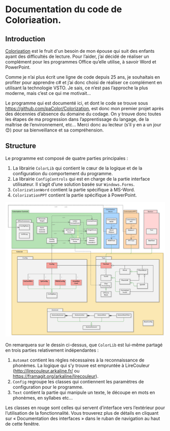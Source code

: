 # Documentation du code de **Coloriƨation**.
## Introduction
[Coloriƨation](https://colorization.ch) est le fruit d'un besoin de mon épouse qui suit des enfants ayant des difficultés de lecture. Pour l’aider, j’ai décidé de réaliser un complément pour les programmes Office qu’elle utilise, à savoir Word et PowerPoint.

Comme je n’ai plus écrit une ligne de code depuis 25 ans, je souhaitais en profiter pour apprendre c# et j’ai donc choisi de réaliser ce complément en utilisant la technologie VSTO. Je sais, ce n’est pas l’approche la plus moderne, mais c’est ce qui me motivait…

Le programme qui est documenté ici, et dont le code se trouve sous https://github.com/paColor/Colorization, est donc mon premier projet après des décennies d’absence du domaine du codage. On y trouve donc toutes les étapes de ma progression dans l’apprentissage du langage, de la maîtrise de l’environnement, etc… Merci donc au lecteur (s’il y en a un jour 😊) pour sa bienveillance et sa compréhension.

## Structure
Le programme est composé de quatre parties principales :
1.	La librairie `ColorLib` qui contient le cœur de la logique et de la configuration du comportement du programme.
2.	La librairie `ConfigControls` qui est en charge de la partie interface utilisateur. Il s’agit d’une solution basée sur `Windows.Forms`.
3.	`ColorizationWord` contient la partie spécifique à MS-Word.
4.	`ColorizationPPT` contient la partie spécifique à PowerPoint. 

![Aperçu des classes](images/Les_classes.png)

On remarquera sur le dessin ci-dessus, que `ColorLib` est lui-même partagé en trois parties relativement indépendantes :
1.	`Automat` contient les règles nécessaires à la reconnaissance de phonèmes. La logique qui s’y trouve est empruntée à LireCouleur (http://lirecouleur.arkaline.fr/ ou https://framagit.org/arkaline/lirecouleur). 
2.	`Config` regroupe les classes qui contiennent les paramètres de configuration pour le programme. 
3.	`Text` contient la partie qui manipule un texte, le découpe en mots en phonèmes, en syllabes etc…

Les classes en rouge sont celles qui servent d’interface vers l’extérieur pour l’utilisation de la fonctionnalité.
Vous trouverez plus de détails en cliquant sur « Documentation des interfaces » dans le ruban de navigation au haut de cette fenêtre. 

